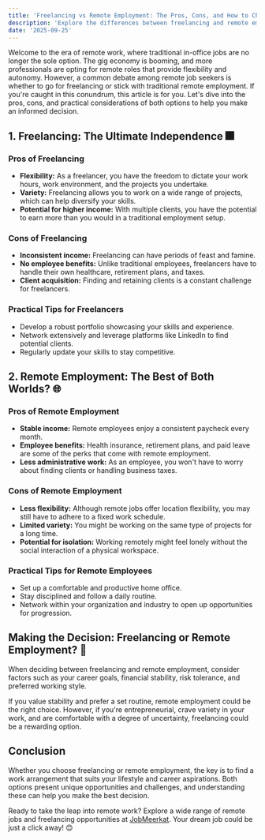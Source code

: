 ```yaml
---
title: 'Freelancing vs Remote Employment: The Pros, Cons, and How to Choose'
description: 'Explore the differences between freelancing and remote employment. Understand the pros and cons of each and get practical advice on how to choose the best fit for you.'
date: '2025-09-25'
---
```


Welcome to the era of remote work, where traditional in-office jobs are no longer the sole option. The gig economy is booming, and more professionals are opting for remote roles that provide flexibility and autonomy. However, a common debate among remote job seekers is whether to go for freelancing or stick with traditional remote employment. If you're caught in this conundrum, this article is for you. Let's dive into the pros, cons, and practical considerations of both options to help you make an informed decision.

## 1. Freelancing: The Ultimate Independence 🎆

### Pros of Freelancing

* **Flexibility:** As a freelancer, you have the freedom to dictate your work hours, work environment, and the projects you undertake.
* **Variety:** Freelancing allows you to work on a wide range of projects, which can help diversify your skills.
* **Potential for higher income:** With multiple clients, you have the potential to earn more than you would in a traditional employment setup.

### Cons of Freelancing

* **Inconsistent income:** Freelancing can have periods of feast and famine.
* **No employee benefits:** Unlike traditional employees, freelancers have to handle their own healthcare, retirement plans, and taxes.
* **Client acquisition:** Finding and retaining clients is a constant challenge for freelancers.

### Practical Tips for Freelancers

* Develop a robust portfolio showcasing your skills and experience.
* Network extensively and leverage platforms like LinkedIn to find potential clients.
* Regularly update your skills to stay competitive.

## 2. Remote Employment: The Best of Both Worlds? 🌐

### Pros of Remote Employment

* **Stable income:** Remote employees enjoy a consistent paycheck every month.
* **Employee benefits:** Health insurance, retirement plans, and paid leave are some of the perks that come with remote employment.
* **Less administrative work:** As an employee, you won't have to worry about finding clients or handling business taxes.

### Cons of Remote Employment

* **Less flexibility:** Although remote jobs offer location flexibility, you may still have to adhere to a fixed work schedule.
* **Limited variety:** You might be working on the same type of projects for a long time.
* **Potential for isolation:** Working remotely might feel lonely without the social interaction of a physical workspace.

### Practical Tips for Remote Employees

* Set up a comfortable and productive home office.
* Stay disciplined and follow a daily routine.
* Network within your organization and industry to open up opportunities for progression.

## Making the Decision: Freelancing or Remote Employment? 🤔

When deciding between freelancing and remote employment, consider factors such as your career goals, financial stability, risk tolerance, and preferred working style. 

If you value stability and prefer a set routine, remote employment could be the right choice. However, if you're entrepreneurial, crave variety in your work, and are comfortable with a degree of uncertainty, freelancing could be a rewarding option.

## Conclusion

Whether you choose freelancing or remote employment, the key is to find a work arrangement that suits your lifestyle and career aspirations. Both options present unique opportunities and challenges, and understanding these can help you make the best decision.

Ready to take the leap into remote work? Explore a wide range of remote jobs and freelancing opportunities at [JobMeerkat](https://jobmeerkat.com). Your dream job could be just a click away! 😊